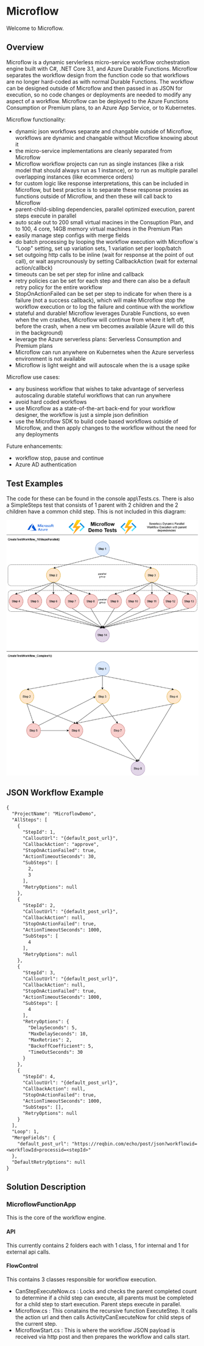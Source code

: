# Microflow
Welcome to Microflow.

## Overview
Microflow is a dynamic servlerless micro-service workflow orchestration engine built with C#, .NET Core 3.1, and Azure Durable Functions. Microflow separates the workflow design from the function code so that workflows are no longer hard-coded as with normal Durable Functions. The workflow can be designed outside of Microflow and then passed in as JSON for execution, so no code changes or deployments are needed to modify any aspect of a workflow. Microflow can be deployed to the Azure Functions Consumption or Premium plans, to an Azure App Service, or to Kubernetes.

Microflow functionality:
- dynamic json workflows separate and changable outside of Microflow, workflows are dynamic and changable without Microflow knowing about it
- the micro-service implementations are cleanly separated from Microflow
- Microflow workflow projects can run as single instances (like a risk model that should always run as 1 instance), or to run as multiple parallel overlapping instances (like ecommerce orders)
- for custom logic like response interpretations, this can be included in Microflow, but best practice is to separate these response proxies as functions outside of Microflow, and then these will call back to Microflow
- parent-child-sibling dependencies, parallel optimized execution, parent steps execute in parallel
- auto scale out to 200 small virtual macines in the Consuption Plan, and to 100, 4 core, 14GB memory virtual machines in the Premium Plan
- easily manage step configs with merge fields
- do batch processing by looping the workflow execution with Microflow`s "Loop" setting, set up variation sets, 1 variation set per loop/batch
- set outgoing http calls to be inline (wait for response at the point of out call), or wait asyncrounously by setting CallbackAction (wait for external action/callbck)
- timeouts can be set per step for inline and callback
- retry policies can be set for each step and there can also be a default retry policy for the entire workflow
- StopOnActionFailed can be set per step to indicate for when there is a failure (not a success callback), which will make Microflow stop the workflow execution or to log the failure and continue with the workflow
- stateful and durable! Microflow leverages Durable Functions, so even when the vm crashes, Microflow will continue from where it left off, before the crash, when a new vm becomes available (Azure will do this in the background)
- leverage the Azure serverless plans: Serverless Consumption and Premium plans
- Microflow can run anywhere on Kubernetes when the Azure serverless environment is not available
- Microflow is light weight and will autoscale when the is a usage spike

Microflow use cases:
- any business workflow that wishes to take advantage of serverless autoscaling durable stateful workflows that can run anywhere
- avoid hard coded workflows
- use Microflow as a state-of-the-art back-end for your workflow designer, the workflow is just a simple json definition
- use the Microflow SDK to build code based workflows outside of Microflow, and then apply changes to the workflow without the need for any deployments

Future enhancements:
- workflow stop, pause and continue
- Azure AD authentication

## Test Examples
The code for these can be found in the console app\Tests.cs. There is also a SimpleSteps test that consists of 1 parent with 2 children and the 2 children have a common child step. This is not included in this diagram:

![2 Test cases](https://github.com/andre-maree/Microflow/blob/master/Tests.png)

## JSON Workflow Example
```
{
  "ProjectName": "MicroflowDemo",
  "AllSteps": [
    {
      "StepId": 1,
      "CalloutUrl": "{default_post_url}",
      "CallbackAction": "approve",
      "StopOnActionFailed": true,
      "ActionTimeoutSeconds": 30,
      "SubSteps": [
        2,
        3
      ],
      "RetryOptions": null
    },
    {
      "StepId": 2,
      "CalloutUrl": "{default_post_url}",
      "CallbackAction": null,
      "StopOnActionFailed": true,
      "ActionTimeoutSeconds": 1000,
      "SubSteps": [
        4
      ],
      "RetryOptions": null
    },
    {
      "StepId": 3,
      "CalloutUrl": "{default_post_url}",
      "CallbackAction": null,
      "StopOnActionFailed": true,
      "ActionTimeoutSeconds": 1000,
      "SubSteps": [
        4
      ],
      "RetryOptions": {
        "DelaySeconds": 5,
        "MaxDelaySeconds": 10,
        "MaxRetries": 2,
        "BackoffCoefficient": 5,
        "TimeOutSeconds": 30
      }
    },
    {
      "StepId": 4,
      "CalloutUrl": "{default_post_url}",
      "CallbackAction": null,
      "StopOnActionFailed": true,
      "ActionTimeoutSeconds": 1000,
      "SubSteps": [],
      "RetryOptions": null
    }
  ],
  "Loop": 1,
  "MergeFields": {
    "default_post_url": "https://reqbin.com/echo/post/json?workflowid=<workflowId>processid=<stepId>"
  },
  "DefaultRetryOptions": null
}
```

## Solution Description

### MicroflowFunctionApp
This is the core of the workflow engine.

#### API
This currently contains 2 folders each with 1 class, 1 for internal and 1 for external api calls.

#### FlowControl
This contains 3 classes responsible for workflow execution.
  * CanStepExecuteNow.cs : Locks and checks the parent completed count to determine if a child step can execute, all parents must be completed for a child step to       start execution. Parent steps execute in parallel.
  * Microflow.cs : This conatains the recursive function ExecuteStep. It calls the action url and then calls ActivityCanExecuteNow for child steps of the current step.
  * MicroflowStart.cs : This is where the workflow JSON payload is received via http post and then prepares the workflow and calls start.
